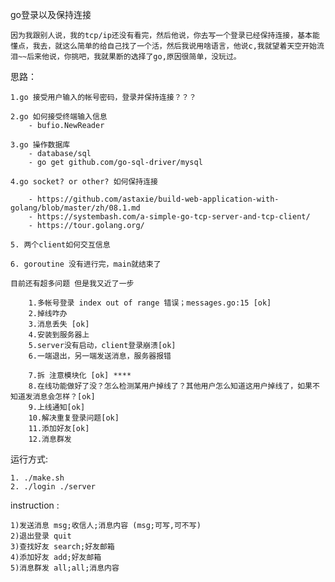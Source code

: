 go登录以及保持连接

	因为我跟别人说，我的tcp/ip还没有看完，然后他说，你去写一个登录已经保持连接，基本能懂点，我去，就这么简单的给自己找了一个活，然后我说用啥语言，他说c,我就望着天空开始流泪~~后来他说，你挑吧，我就果断的选择了go,原因很简单，没玩过。

思路：

	1.go 接受用户输入的帐号密码，登录并保持连接？？？

	2.go 如何接受终端输入信息
		- bufio.NewReader

	3.go 操作数据库
		- database/sql
		- go get github.com/go-sql-driver/mysql

	4.go socket? or other? 如何保持连接

		- https://github.com/astaxie/build-web-application-with-golang/blob/master/zh/08.1.md
		- https://systembash.com/a-simple-go-tcp-server-and-tcp-client/
		- https://tour.golang.org/

	5. 两个client如何交互信息

	6. goroutine 没有进行完，main就结束了

	目前还有超多问题 但是我又近了一步

		1.多帐号登录 index out of range 错误；messages.go:15 [ok]
		2.掉线咋办
		3.消息丢失 [ok]
		4.安装到服务器上
		5.server没有启动，client登录崩溃[ok]
		6.一端退出，另一端发送消息，服务器报错

		7.拆 注意模块化 [ok] ****
		8.在线功能做好了没？怎么检测某用户掉线了？其他用户怎么知道这用户掉线了，如果不知道发消息会怎样？[ok]
		9.上线通知[ok]
		10.解决重复登录问题[ok]
		11.添加好友[ok]
		12.消息群发

运行方式:

	1. ./make.sh
	2. ./login ./server

instruction :

	1)发送消息 msg;收信人;消息内容 (msg;可写,可不写)
	2)退出登录 quit
	3)查找好友 search;好友邮箱
	4)添加好友 add;好友邮箱
	5)消息群发 all;all;消息内容


